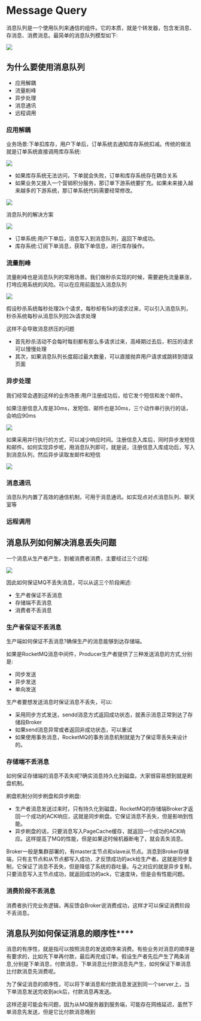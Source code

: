 # Message Query


消息队列是一个使用队列来通信的组件。它的本质，就是个转发器，包含发消息、存消息、消费消息。最简单的消息队列模型如下:

![](https://p3-juejin.byteimg.com/tos-cn-i-k3u1fbpfcp/6723db8c03a1417eb4a8dd629d3174e1~tplv-k3u1fbpfcp-zoom-in-crop-mark:3024:0:0:0.awebp)


## 为什么要使用消息队列

+ 应用解耦
+ 流量削峰
+ 异步处理
+ 消息通讯
+ 远程调用


### 应用解耦

业务场景:下单扣库存，用户下单后，订单系统去通知库存系统扣减。传统的做法就是订单系统直接调用库存系统:

![](https://p3-juejin.byteimg.com/tos-cn-i-k3u1fbpfcp/d64307a245ac4e67aa57392ca764796a~tplv-k3u1fbpfcp-zoom-in-crop-mark:3024:0:0:0.awebp)


+ 如果库存系统无法访问，下单就会失败，订单和库存系统存在耦合关系
+ 如果业务又接入一个营销积分服务，那订单下游系统要扩充。如果未来接入越来越多的下游系统，那订单系统代码需要经常修改。

![](https://p3-juejin.byteimg.com/tos-cn-i-k3u1fbpfcp/5b51e29b49d14297acdc131c5e28b2e0~tplv-k3u1fbpfcp-zoom-in-crop-mark:3024:0:0:0.awebp)

消息队列的解决方案

![](https://p3-juejin.byteimg.com/tos-cn-i-k3u1fbpfcp/eba02d136124431fb3ecc5096b4c3c68~tplv-k3u1fbpfcp-zoom-in-crop-mark:3024:0:0:0.awebp)

+ 订单系统:用户下单后，消息写入到消息队列，返回下单成功。
+ 库存系统:订阅下单消息，获取下单信息，进行库存操作。

### 流量削峰

流量削峰也是消息队列的常用场景。我们做秒杀实现的时候，需要避免流量暴涨，打垮应用系统的风险。可以在应用前面加入消息队列

![](https://p3-juejin.byteimg.com/tos-cn-i-k3u1fbpfcp/d8e7f3db697d49dbb0e4ee73d04ee66b~tplv-k3u1fbpfcp-zoom-in-crop-mark:3024:0:0:0.awebp)

假设秒杀系统每秒处理2k个请求，每秒却有5k的请求过来，可以引入消息队列，秒杀系统每秒从消息队列拉2k请求处理

这样不会导致消息挤压的问题

+ 首先秒杀活动不会每时每刻都有那么多请求过来，高峰期过去后，积压的请求可以慢慢处理
+ 其次，如果消息队列长度超过最大数量，可以直接抛弃用户请求或跳转到错误页面

### 异步处理

我们经常会遇到这样的业务场景:用户注册成功后，给它发个短信和发个邮件。

如果注册信息入库是30ms，发短信、邮件也是30ms，三个动作串行执行的话，会响应90ms

![](https://p3-juejin.byteimg.com/tos-cn-i-k3u1fbpfcp/c8f5bfc07fcc4928b42d4ae4b7085241~tplv-k3u1fbpfcp-zoom-in-crop-mark:3024:0:0:0.awebp)

如果采用并行执行的方式，可以减少响应时间。注册信息入库后，同时异步发短信和邮件。如何实现异步呢，用消息队列即可，就是说，注册信息入库成功后，写入到消息队列，然后异步读取发邮件和短信

![](https://p3-juejin.byteimg.com/tos-cn-i-k3u1fbpfcp/7b6d3e51e1624d8594c3e1c5c20971c9~tplv-k3u1fbpfcp-zoom-in-crop-mark:3024:0:0:0.awebp)

### 消息通讯

消息队列内置了高效的通信机制，可用于消息通讯。如实现点对点消息队列、聊天室等

### 远程调用


## 消息队列如何解决消息丢失问题

一个消息从生产者产生，到被消费者消费，主要经过三个过程:

![](https://p3-juejin.byteimg.com/tos-cn-i-k3u1fbpfcp/327bf2f528ff4baf8a437ff24e0a992a~tplv-k3u1fbpfcp-zoom-in-crop-mark:3024:0:0:0.awebp)

因此如何保证MQ不丢失消息，可以从这三个阶段阐述:

+ 生产者保证不丢消息
+ 存储端不丢消息
+ 消费者不丢消息


### 生产者保证不丢消息

生产端如何保证不丢消息?确保生产的消息能够到达存储端。

如果是RocketMQ消息中间件，Producer生产者提供了三种发送消息的方式,分别是:

+ 同步发送
+ 异步发送
+ 单向发送

生产者要想发送消息时保证消息不丢失，可以:


+ 采用同步方式发送，sendd消息方式返回成功状态，就表示消息正常到达了存储段Broker
+ 如果send消息异常或者返回非成功状态，可以重试
+ 如果使用事务消息，RocketMQ的事务消息机制就是为了保证零丢失来设计的。


### 存储端不丢消息

如何保证存储端的消息不丢失呢?确实消息持久化到磁盘。大家很容易想到就是刷盘机制。


刷盘机制分同步刷盘和异步刷盘:

+ 生产者消息发送过来时，只有持久化到磁盘，RocketMQ的存储端Broker才返回一个成功的ACK响应，这就是同步刷盘。它保证消息不丢失，但是影响到性能。
+ 异步刷盘的话，只要消息写入PageCache缓存，就返回一个成功的ACK响应。这样提高了MQ的性能，但是如果这时候机器断电了，就会丢失消息。

Broker一般是集群部署的，有master主节点和slave从节点。消息到Broker存储端，只有主节点和从节点都写入成功，才反馈成功的ack给生产者。这就是同步复制，它保证了消息不丢失，但是降低了系统的吞吐量。与之对应的就是异步复制，只要消息写入主节点成功，就返回成功的ack，它速度块，但是会有性能问题。


### 消费阶段不丢消息

消费者执行完业务逻辑，再反馈会Broker说消费成功，这样才可以保证消费阶段不丢消息。


## 消息队列如何保证消息的顺序性****

消息的有序性，就是指可以按照消息的发送顺序来消费。有些业务对消息的顺序是有要求的，比如先下单再付款，最后再完成订单。假设生产者先后产生了两条消息,分别是下单消息，付款消息，下单消息比付款消息先产生，如何保证下单消息比付款消息先消费呢。

为了保证消息的顺序性，可以将下单消息和付款消息发送到同一个server上，当下单消息发送完收到ack后，付款消息再发送。

这样还是可能会有问题，因为从MQ服务器到服务端，可能存在网络延迟，虽然下单消息先发送，但是它比付款消息晚到



